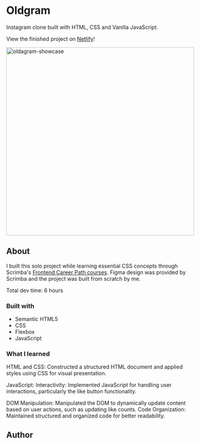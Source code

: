# Oldgram
Instagram clone built with HTML, CSS and Vanilla JavaScript.

View the finished project on [Netlify](https://oldgram-abu.netlify.app)!

<img width="500" alt="oldagram-showcase" src="">


## About

I built this solo project while learning essential CSS concepts through Scrimba's [Frontend Career Path courses](https://scrimba.com/learn/frontend). Figma design was provided by Scrimba and the project was built from scratch by me.

Total dev time: 6 hours

### Built with

- Semantic HTML5 
- CSS
- Flexbox
- JavaScript

### What I learned
HTML and CSS: Constructed a structured HTML document and applied styles using CSS for visual presentation.

JavaScript: Interactivity: Implemented JavaScript for handling user interactions, particularly the like button functionality.

DOM Manipulation: Manipulated the DOM to dynamically update content based on user actions, such as updating like counts.
Code Organization: Maintained structured and organized code for better readability.

## Author

